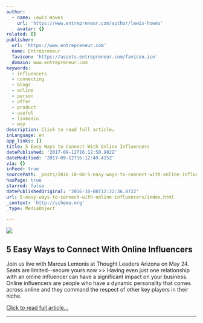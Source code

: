 ```yaml
---
author:
  - name: Lewis Howes
    url: 'https://www.entrepreneur.com/author/lewis-howes'
    avatar: {}
related: []
publisher:
  url: 'https://www.entrepreneur.com'
  name: Entrepreneur
  favicon: 'https://assets.entrepreneur.com/favicon.ico'
  domain: www.entrepreneur.com
keywords:
  - influencers
  - connecting
  - blogs
  - online
  - person
  - offer
  - product
  - useful
  - linkedin
  - way
description: Click to read full article…
inLanguage: en
app_links: []
title: 5 Easy Ways to Connect With Online Influencers
datePublished: '2017-09-12T16:12:50.982Z'
dateModified: '2017-09-12T16:12:49.415Z'
via: {}
inFeed: true
sourcePath: _posts/2016-10-08-5-easy-ways-to-connect-with-online-influencers.md
hasPage: true
starred: false
datePublishedOriginal: '2016-10-08T12:22:36.872Z'
url: 5-easy-ways-to-connect-with-online-influencers/index.html
_context: 'http://schema.org'
_type: MediaObject

---
```

<article style=""><img src="https://s3-us-west-2.amazonaws.com/the-grid-img/p/376ed497be97017924509bc63a97c12c1cb9847c.jpg" /><h1>5 Easy Ways to Connect With Online Influencers</h1><p>Join us live with Marcus Lemonis at Thought Leaders Arizona on May 24. Seats are limited--secure yours now &gt;&gt; Having even just one relationship with an online influencer can have a significant impact on your business. Online influencers are people who have a dynamic personality that comes across online and they command the respect of other key players in their niche.</p></article>

[Click to read full article...][0]

---



[0]: https://www.entrepreneur.com/article/227786 "Click to read full article..."